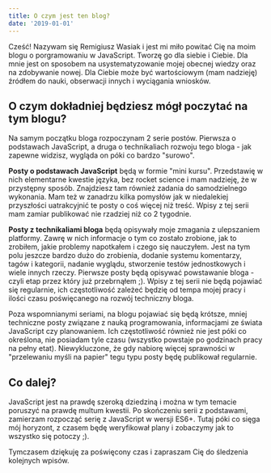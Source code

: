 ```yaml
---
title: O czym jest ten blog?
date: '2019-01-01'
---
```


Cześć! Nazywam się Remigiusz Wasiak i jest mi miło powitać Cię na moim blogu o porgramowaniu w JavaScript. Tworzę go dla siebie i Ciebie. Dla mnie jest on sposobem na usystematyzowanie mojej obecnej wiedzy oraz na zdobywanie nowej. Dla Ciebie może być wartościowym (mam nadzieję) źródłem do nauki, obserwacji innych i wyciągania wniosków.

## O czym dokładniej będziesz mógł poczytać na tym blogu?
Na samym początku bloga rozpoczynam 2 serie postów. Pierwsza o podstawach JavaScript, a druga o technikaliach rozwoju tego bloga - jak zapewne widzisz, wygląda on póki co bardzo "surowo".

**Posty o podstawach JavaScript** będą w formie "mini kursu". Przedstawię w nich elementarne kwestie języka, bez rocket science i mam nadzieję, że w przystępny sposób. Znajdziesz tam również zadania do samodzielnego wykonania. Mam też w zanadrzu kilka pomysłów jak w niedalekiej przyszłości uatrakcyjnić te posty o coś więcej niż treść. Wpisy z tej serii mam zamiar publikować nie rzadziej niż co 2 tygodnie.

**Posty z technikaliami bloga** będą opisywały moje zmagania z ulepszaniem platformy. Zawrę w nich informacje o tym co zostało zrobione, jak to zrobiłem, jakie problemy napotkałem i czego się nauczyłem. Jest na tym polu jeszcze bardzo dużo do zrobienia, dodanie systemu komentarzy, tagów i kategorii, nadanie wyglądu, stworzenie testów jednostkowych i wiele innych rzeczy. Pierwsze posty będą opisywać powstawanie bloga - czyli etap przez który już przebrnąłem ;). Wpisy z tej serii nie będą pojawiać się regularnie, ich częstotliwość zależeć będzię od tempa mojej pracy i ilości czasu poświęcanego na rozwój techniczny bloga.

Poza wspomnianymi seriami, na blogu pojawiać się będą krótsze, mniej techniczne posty związane z nauką programowania, informacjami ze świata JavaScript czy planowaniem. Ich częstotliwość również nie jest póki co określona, nie posiadam tyle czasu (wszystko powstaje po godzinach pracy na pełny etat). Niewykluczone, że gdy nabiorę więcej sprawności w "przelewaniu myśli na papier" tegu typu posty będę publikował regularnie.

## Co dalej?
JavaScript jest na prawdę szeroką dziedziną i można w tym temacie poruszyć na prawdę multum kwestii. Po skończeniu serii z podstawami, zamierzam rozpocząć serię z JavaScript w wersji ES6+. Tutaj póki co sięga mój horyzont, z czasem będę weryfikował plany i zobaczymy jak to wszystko się potoczy ;).

Tymczasem dziękuję za poświęcony czas i zapraszam Cię do śledzenia kolejnych wpisów. 

